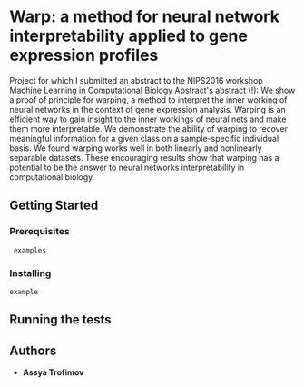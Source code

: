 # Warp: a method for neural network interpretability applied to gene expression profiles


Project for which I submitted an abstract to the NIPS2016 workshop Machine Learning in Computational Biology
Abstract's abstract (!):
We show a proof of principle for warping, a method to interpret the inner working of neural networks in the context of gene expression analysis. Warping is an efficient way to gain insight to the inner workings of neural nets and make them more interpretable. We demonstrate the ability of warping to recover meaningful information for a given class on a sample-specific individual basis. We found warping works well in both linearly and nonlinearly separable datasets. These encouraging results show that warping has a potential to be the answer to neural networks interpretability in computational biology.



## Getting Started



### Prerequisites



```
 examples
```

### Installing



```
example
```


## Running the tests


## Authors

* **Assya Trofimov** 
